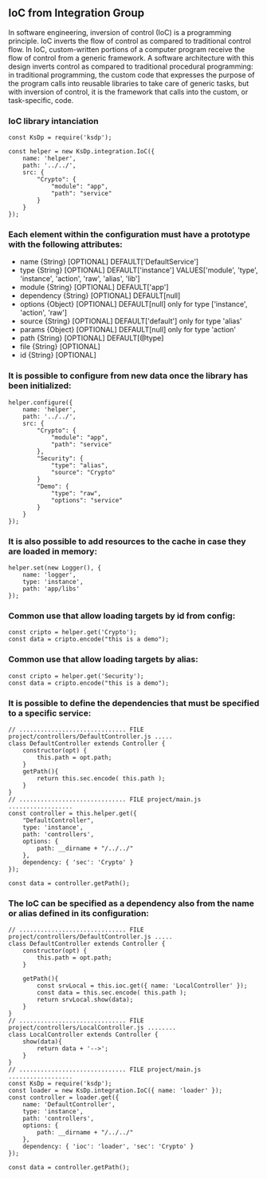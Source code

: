 ## IoC from Integration Group 
In software engineering, inversion of control (IoC) is a programming principle. IoC inverts the flow of control as compared to traditional control flow. In IoC, custom-written portions of a computer program receive the flow of control from a generic framework. A software architecture with this design inverts control as compared to traditional procedural programming: in traditional programming, the custom code that expresses the purpose of the program calls into reusable libraries to take care of generic tasks, but with inversion of control, it is the framework that calls into the custom, or task-specific, code.

### IoC library intanciation
```Js
const KsDp = require('ksdp');

const helper = new KsDp.integration.IoC({ 
    name: 'helper',
    path: '../../', 
    src: {
        "Crypto": {
            "module": "app",
            "path": "service"
        }
    }
});
```

### Each element within the configuration must have a prototype with the following attributes: 
* name {String} [OPTIONAL] DEFAULT['DefaultService']  
* type {String} [OPTIONAL] DEFAULT['instance'] VALUES['module', 'type', 'instance', 'action', 'raw', 'alias', 'lib']
* module {String} [OPTIONAL] DEFAULT['app']  
* dependency {String} [OPTIONAL] DEFAULT[null]  
* options {Object} [OPTIONAL] DEFAULT[null] only for type ['instance', 'action', 'raw']    
* source {String} [OPTIONAL] DEFAULT['default'] only for type 'alias'   
* params {Object} [OPTIONAL] DEFAULT[null] only for type 'action'  
* path {String} [OPTIONAL] DEFAULT[@type]    
* file {String} [OPTIONAL]    
* id {String} [OPTIONAL]   

### It is possible to configure from new data once the library has been initialized: 
```Js
helper.configure({ 
    name: 'helper',
    path: '../../', 
    src: {
        "Crypto": {
            "module": "app",
            "path": "service"
        },
        "Security": {
            "type": "alias",
            "source": "Crypto"
        }
        "Demo": {
            "type": "raw",
            "options": "service"
        }
    }
});
```

### It is also possible to add resources to the cache in case they are loaded in memory: 
```Js
helper.set(new Logger(), { 
    name: 'logger', 
    type: 'instance', 
    path: 'app/libs' 
});
```

### Common use that allow loading targets by id from config:
```Js
const cripto = helper.get('Crypto');
const data = cripto.encode("this is a demo");
```

### Common use that allow loading targets by alias:
```Js
const cripto = helper.get('Security');
const data = cripto.encode("this is a demo");
```

### It is possible to define the dependencies that must be specified to a specific service:
```Js
// .............................. FILE project/controllers/DefaultController.js .....
class DefaultController extends Controller {
    constructor(opt) {
        this.path = opt.path;
    }
    getPath(){
        return this.sec.encode( this.path );
    }
}
// .............................. FILE project/main.js ..................
const controller = this.helper.get({
    "DefaultController",
    type: 'instance',
    path: 'controllers',
    options: {
        path: __dirname + "/../../"
    },
    dependency: { 'sec': 'Crypto' }
});

const data = controller.getPath();
```

### The IoC can be specified as a dependency also from the name or alias defined in its configuration: 
```Js
// .............................. FILE project/controllers/DefaultController.js .....
class DefaultController extends Controller {
    constructor(opt) {
        this.path = opt.path;
    }

    getPath(){
        const srvLocal = this.ioc.get({ name: 'LocalController' });
        const data = this.sec.encode( this.path );
        return srvLocal.show(data);
    }
}
// .............................. FILE project/controllers/LocalController.js ........
class LocalController extends Controller {
    show(data){
        return data + '-->';
    }
}
// .............................. FILE project/main.js ..................
const KsDp = require('ksdp');
const loader = new KsDp.integration.IoC({ name: 'loader' });
const controller = loader.get({
    name: 'DefaultController',
    type: 'instance',
    path: 'controllers',
    options: {
        path: __dirname + "/../../"
    },
    dependency: { 'ioc': 'loader', 'sec': 'Crypto' }
});

const data = controller.getPath();
```
